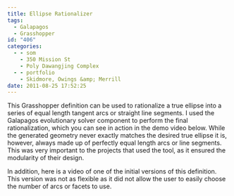 ```yaml
---
title: Ellipse Rationalizer
tags:
  - Galapagos
  - Grasshopper
id: "406"
categories:
  - - som
    - 350 Mission St
    - Poly Dawangjing Complex
  - - portfolio
    - Skidmore, Owings &amp; Merrill
date: 2011-08-25 17:52:25
---
```


This Grasshopper definition can be used to rationalize a true ellipse into a series of equal length tangent arcs or straight line segments. I used the Galapagos evolutionary solver component to perform the final rationalization, which you can see in action in the demo video below. While the generated geometry never exactly matches the desired true ellipse it is, however, always made up of perfectly equal length arcs or line segments. This was very important to the projects that used the tool, as it ensured the modularity of their design.

In addition, here is a video of one of the initial versions of this definition. This version was not as flexible as it did not allow the user to easily choose the number of arcs or facets to use.

